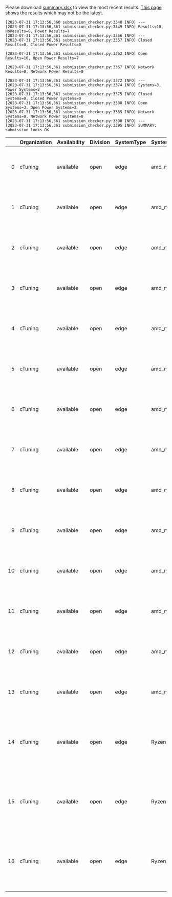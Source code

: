 Please download [summary.xlsx](summary.xlsx) to view the most recent results. [This page](https://docs.google.com/spreadsheets/d/e/2PACX-1vSCu8F7Hwck-AGJ5kWxi2G3xhO5MJoc_igybvsxjCt-2fEEYyf2BIcR0rTXW0eUzg/pubhtml) shows the results which may not be the latest. 
 ```
[2023-07-31 17:13:56,360 submission_checker.py:3348 INFO] ---
[2023-07-31 17:13:56,361 submission_checker.py:3349 INFO] Results=10, NoResults=0, Power Results=7
[2023-07-31 17:13:56,361 submission_checker.py:3356 INFO] ---
[2023-07-31 17:13:56,361 submission_checker.py:3357 INFO] Closed Results=0, Closed Power Results=0

[2023-07-31 17:13:56,361 submission_checker.py:3362 INFO] Open Results=10, Open Power Results=7

[2023-07-31 17:13:56,361 submission_checker.py:3367 INFO] Network Results=0, Network Power Results=0

[2023-07-31 17:13:56,361 submission_checker.py:3372 INFO] ---
[2023-07-31 17:13:56,361 submission_checker.py:3374 INFO] Systems=3, Power Systems=2
[2023-07-31 17:13:56,361 submission_checker.py:3375 INFO] Closed Systems=0, Closed Power Systems=0
[2023-07-31 17:13:56,361 submission_checker.py:3380 INFO] Open Systems=3, Open Power Systems=2
[2023-07-31 17:13:56,361 submission_checker.py:3385 INFO] Network Systems=0, Network Power Systems=0
[2023-07-31 17:13:56,361 submission_checker.py:3390 INFO] ---
[2023-07-31 17:13:56,361 submission_checker.py:3395 INFO] SUMMARY: submission looks OK

```

|    | Organization   | Availability   | Division   | SystemType   | SystemName            | Platform                                                           | Model     | MlperfModel   | Scenario     |           Result |   Accuracy |   number_of_nodes | host_processor_model_name              |   host_processors_per_node |   host_processor_core_count |   accelerator_model_name |   accelerators_per_node | Location                                                                                                      | framework       | operating_system                                                 | notes                                                                               |   compliance |   errors | version   |   inferred | has_power   | Units        |
|---:|:---------------|:---------------|:-----------|:-------------|:----------------------|:-------------------------------------------------------------------|:----------|:--------------|:-------------|-----------------:|-----------:|------------------:|:---------------------------------------|---------------------------:|----------------------------:|-------------------------:|------------------------:|:--------------------------------------------------------------------------------------------------------------|:----------------|:-----------------------------------------------------------------|:------------------------------------------------------------------------------------|-------------:|---------:|:----------|-----------:|:------------|:-------------|
|  0 | cTuning        | available      | open       | edge         | amd_ryzen_workstation | amd_ryzen_workstation-reference-cpu-pytorch-v1.13.1-default_config | rnnt      | rnnt          | SingleStream |    402.949       |    92.5477 |                 1 | AMD Ryzen 9 7950X 16-Core Processor    |                          1 |                          16 |                      nan |                       0 | open/cTuning/results/amd_ryzen_workstation-reference-cpu-pytorch-v1.13.1-default_config/rnnt/singlestream     | pytorch v1.13.1 | Ubuntu 22.04 (linux-5.19.0-46-generic-glibc2.35)                 | Powered by MLCommons Collective Mind framework (CK2).                               |            1 |        0 | v3.1      |          0 | True        | Latency (ms) |
|  1 | cTuning        | available      | open       | edge         | amd_ryzen_workstation | amd_ryzen_workstation-reference-cpu-pytorch-v1.13.1-default_config | rnnt      | rnnt          | SingleStream |  44062.1         |    92.5477 |                 1 | AMD Ryzen 9 7950X 16-Core Processor    |                          1 |                          16 |                      nan |                       0 | open/cTuning/results/amd_ryzen_workstation-reference-cpu-pytorch-v1.13.1-default_config/rnnt/singlestream     | pytorch v1.13.1 | Ubuntu 22.04 (linux-5.19.0-46-generic-glibc2.35)                 | Powered by MLCommons Collective Mind framework (CK2).                               |            1 |        0 | v3.1      |          0 | True        | millijoules  |
|  2 | cTuning        | available      | open       | edge         | amd_ryzen_workstation | amd_ryzen_workstation-reference-cpu-pytorch-v1.13.1-default_config | rnnt      | rnnt          | Offline      |      4.46461     |    92.5477 |                 1 | AMD Ryzen 9 7950X 16-Core Processor    |                          1 |                          16 |                      nan |                       0 | open/cTuning/results/amd_ryzen_workstation-reference-cpu-pytorch-v1.13.1-default_config/rnnt/offline          | pytorch v1.13.1 | Ubuntu 22.04 (linux-5.19.0-46-generic-glibc2.35)                 | Powered by MLCommons Collective Mind framework (CK2).                               |            1 |        0 | v3.1      |          0 | True        | Samples/s    |
|  3 | cTuning        | available      | open       | edge         | amd_ryzen_workstation | amd_ryzen_workstation-reference-cpu-pytorch-v1.13.1-default_config | rnnt      | rnnt          | Offline      |    196.506       |    92.5477 |                 1 | AMD Ryzen 9 7950X 16-Core Processor    |                          1 |                          16 |                      nan |                       0 | open/cTuning/results/amd_ryzen_workstation-reference-cpu-pytorch-v1.13.1-default_config/rnnt/offline          | pytorch v1.13.1 | Ubuntu 22.04 (linux-5.19.0-46-generic-glibc2.35)                 | Powered by MLCommons Collective Mind framework (CK2).                               |            1 |        0 | v3.1      |          0 | True        | Watts        |
|  4 | cTuning        | available      | open       | edge         | amd_ryzen_workstation | amd_ryzen_workstation-reference-cpu-pytorch-v2.0.1-default_config  | bert-99   | bert-99       | SingleStream |    275.323       |    90.8749 |                 1 | AMD Ryzen 9 7950X 16-Core Processor    |                          1 |                          16 |                      nan |                       0 | open/cTuning/results/amd_ryzen_workstation-reference-cpu-pytorch-v2.0.1-default_config/bert-99/singlestream   | pytorch v2.0.1  | Ubuntu 22.04 (linux-5.19.0-46-generic-glibc2.35)                 | Powered by MLCommons Collective Mind framework (CK2).                               |            1 |        0 | v3.1      |          0 | True        | Latency (ms) |
|  5 | cTuning        | available      | open       | edge         | amd_ryzen_workstation | amd_ryzen_workstation-reference-cpu-pytorch-v2.0.1-default_config  | bert-99   | bert-99       | SingleStream |  89810.3         |    90.8749 |                 1 | AMD Ryzen 9 7950X 16-Core Processor    |                          1 |                          16 |                      nan |                       0 | open/cTuning/results/amd_ryzen_workstation-reference-cpu-pytorch-v2.0.1-default_config/bert-99/singlestream   | pytorch v2.0.1  | Ubuntu 22.04 (linux-5.19.0-46-generic-glibc2.35)                 | Powered by MLCommons Collective Mind framework (CK2).                               |            1 |        0 | v3.1      |          0 | True        | millijoules  |
|  6 | cTuning        | available      | open       | edge         | amd_ryzen_workstation | amd_ryzen_workstation-reference-cpu-pytorch-v2.0.1-default_config  | bert-99   | bert-99       | Offline      |      3.82059     |    90.0676 |                 1 | AMD Ryzen 9 7950X 16-Core Processor    |                          1 |                          16 |                      nan |                       0 | open/cTuning/results/amd_ryzen_workstation-reference-cpu-pytorch-v2.0.1-default_config/bert-99/offline        | pytorch v2.0.1  | Ubuntu 22.04 (linux-5.19.0-46-generic-glibc2.35)                 | Powered by MLCommons Collective Mind framework (CK2).                               |            1 |        0 | v3.1      |          0 | True        | Samples/s    |
|  7 | cTuning        | available      | open       | edge         | amd_ryzen_workstation | amd_ryzen_workstation-reference-cpu-pytorch-v2.0.1-default_config  | bert-99   | bert-99       | Offline      |    336.225       |    90.0676 |                 1 | AMD Ryzen 9 7950X 16-Core Processor    |                          1 |                          16 |                      nan |                       0 | open/cTuning/results/amd_ryzen_workstation-reference-cpu-pytorch-v2.0.1-default_config/bert-99/offline        | pytorch v2.0.1  | Ubuntu 22.04 (linux-5.19.0-46-generic-glibc2.35)                 | Powered by MLCommons Collective Mind framework (CK2).                               |            1 |        0 | v3.1      |          0 | True        | Watts        |
|  8 | cTuning        | available      | open       | edge         | amd_ryzen_workstation | amd_ryzen_workstation-reference-cpu-pytorch-v2.0.1-default_config  | retinanet | retinanet     | SingleStream |    437.916       |    37.55   |                 1 | AMD Ryzen 9 7950X 16-Core Processor    |                          1 |                          16 |                      nan |                       0 | open/cTuning/results/amd_ryzen_workstation-reference-cpu-pytorch-v2.0.1-default_config/retinanet/singlestream | pytorch v2.0.1  | Ubuntu 22.04 (linux-5.19.0-46-generic-glibc2.35)                 | Powered by MLCommons Collective Mind framework (CK2).                               |            1 |        0 | v3.1      |          0 | True        | Latency (ms) |
|  9 | cTuning        | available      | open       | edge         | amd_ryzen_workstation | amd_ryzen_workstation-reference-cpu-pytorch-v2.0.1-default_config  | retinanet | retinanet     | SingleStream | 127827           |    37.55   |                 1 | AMD Ryzen 9 7950X 16-Core Processor    |                          1 |                          16 |                      nan |                       0 | open/cTuning/results/amd_ryzen_workstation-reference-cpu-pytorch-v2.0.1-default_config/retinanet/singlestream | pytorch v2.0.1  | Ubuntu 22.04 (linux-5.19.0-46-generic-glibc2.35)                 | Powered by MLCommons Collective Mind framework (CK2).                               |            1 |        0 | v3.1      |          0 | True        | millijoules  |
| 10 | cTuning        | available      | open       | edge         | amd_ryzen_workstation | amd_ryzen_workstation-reference-cpu-pytorch-v2.0.1-default_config  | retinanet | retinanet     | MultiStream  |   3673.79        |    37.55   |                 1 | AMD Ryzen 9 7950X 16-Core Processor    |                          1 |                          16 |                      nan |                       0 | open/cTuning/results/amd_ryzen_workstation-reference-cpu-pytorch-v2.0.1-default_config/retinanet/multistream  | pytorch v2.0.1  | Ubuntu 22.04 (linux-5.19.0-46-generic-glibc2.35)                 | Powered by MLCommons Collective Mind framework (CK2).                               |            1 |        0 | v3.1      |          1 | True        | Latency (ms) |
| 11 | cTuning        | available      | open       | edge         | amd_ryzen_workstation | amd_ryzen_workstation-reference-cpu-pytorch-v2.0.1-default_config  | retinanet | retinanet     | MultiStream  |      1.02262e+06 |    37.55   |                 1 | AMD Ryzen 9 7950X 16-Core Processor    |                          1 |                          16 |                      nan |                       0 | open/cTuning/results/amd_ryzen_workstation-reference-cpu-pytorch-v2.0.1-default_config/retinanet/multistream  | pytorch v2.0.1  | Ubuntu 22.04 (linux-5.19.0-46-generic-glibc2.35)                 | Powered by MLCommons Collective Mind framework (CK2).                               |            1 |        0 | v3.1      |          1 | True        | millijoules  |
| 12 | cTuning        | available      | open       | edge         | amd_ryzen_workstation | amd_ryzen_workstation-reference-cpu-pytorch-v2.0.1-default_config  | retinanet | retinanet     | Offline      |      2.52627     |    37.55   |                 1 | AMD Ryzen 9 7950X 16-Core Processor    |                          1 |                          16 |                      nan |                       0 | open/cTuning/results/amd_ryzen_workstation-reference-cpu-pytorch-v2.0.1-default_config/retinanet/offline      | pytorch v2.0.1  | Ubuntu 22.04 (linux-5.19.0-46-generic-glibc2.35)                 | Powered by MLCommons Collective Mind framework (CK2).                               |            1 |        0 | v3.1      |          0 | True        | Samples/s    |
| 13 | cTuning        | available      | open       | edge         | amd_ryzen_workstation | amd_ryzen_workstation-reference-cpu-pytorch-v2.0.1-default_config  | retinanet | retinanet     | Offline      |    347.713       |    37.55   |                 1 | AMD Ryzen 9 7950X 16-Core Processor    |                          1 |                          16 |                      nan |                       0 | open/cTuning/results/amd_ryzen_workstation-reference-cpu-pytorch-v2.0.1-default_config/retinanet/offline      | pytorch v2.0.1  | Ubuntu 22.04 (linux-5.19.0-46-generic-glibc2.35)                 | Powered by MLCommons Collective Mind framework (CK2).                               |            1 |        0 | v3.1      |          0 | True        | Watts        |
| 14 | cTuning        | available      | open       | edge         | Ryzen 3 4300U         | Ryzen_3_4300U-reference-cpu-tvm-onnx-v1.15.1-default_config        | resnet50  | resnet        | SingleStream |    185.753       |    76.456  |                 1 | AMD Ryzen 3 4300U with Radeon Graphics |                          1 |                           4 |                      nan |                       0 | open/cTuning/results/Ryzen_3_4300U-reference-cpu-tvm-onnx-v1.15.1-default_config/resnet50/singlestream        | tvm onnx        | Ubuntu 20.04 (linux-5.15.90.1-microsoft-standard-WSL2-glibc2.31) | Result taken by Ilya Kozulin. Powered by MLCommons Collective Mind framework (CK2). |            1 |        0 | v3.1      |          0 | False       | Latency (ms) |
| 15 | cTuning        | available      | open       | edge         | Ryzen 3 4300U         | Ryzen_3_4300U-reference-cpu-tvm-onnx-v1.15.1-default_config        | resnet50  | resnet        | MultiStream  |   1462.7         |    76.456  |                 1 | AMD Ryzen 3 4300U with Radeon Graphics |                          1 |                           4 |                      nan |                       0 | open/cTuning/results/Ryzen_3_4300U-reference-cpu-tvm-onnx-v1.15.1-default_config/resnet50/multistream         | tvm onnx        | Ubuntu 20.04 (linux-5.15.90.1-microsoft-standard-WSL2-glibc2.31) | Result taken by Ilya Kozulin. Powered by MLCommons Collective Mind framework (CK2). |            1 |        0 | v3.1      |          0 | False       | Latency (ms) |
| 16 | cTuning        | available      | open       | edge         | Ryzen 3 4300U         | Ryzen_3_4300U-reference-cpu-tvm-onnx-v1.15.1-default_config        | resnet50  | resnet        | Offline      |      6.95999     |    76.456  |                 1 | AMD Ryzen 3 4300U with Radeon Graphics |                          1 |                           4 |                      nan |                       0 | open/cTuning/results/Ryzen_3_4300U-reference-cpu-tvm-onnx-v1.15.1-default_config/resnet50/offline             | tvm onnx        | Ubuntu 20.04 (linux-5.15.90.1-microsoft-standard-WSL2-glibc2.31) | Result taken by Ilya Kozulin. Powered by MLCommons Collective Mind framework (CK2). |            1 |        0 | v3.1      |          0 | False       | Samples/s    |